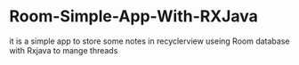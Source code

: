 # Room-Simple-App-With-RXJava
<p> it is a simple app to store some notes in recyclerview 
  useing Room database with Rxjava to mange threads
  </p>
